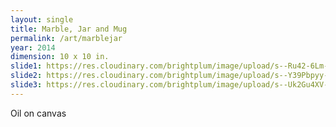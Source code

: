 ```yaml
---
layout: single
title: Marble, Jar and Mug
permalink: /art/marblejar
year: 2014
dimension: 10 x 10 in.
slide1: https://res.cloudinary.com/brightplum/image/upload/s--Ru42-6Lm--/c_scale,q_jpegmini,w_800/v1511267749/ashleyjan/Marble_2C_20Jar_20and_20Mug.jpg
slide2: https://res.cloudinary.com/brightplum/image/upload/s--Y39Pbpyy--/c_scale,q_jpegmini,w_800/c_crop,t_cropnorth800x600,w_800/v1511267749/ashleyjan/Marble_2C_20Jar_20and_20Mug.jpg
slide3: https://res.cloudinary.com/brightplum/image/upload/s--Uk2Gu4XV--/c_scale,q_jpegmini,w_800/c_crop,t_cropsouth800x600,w_800/v1511267749/ashleyjan/Marble_2C_20Jar_20and_20Mug.jpg
---
```


Oil on canvas
